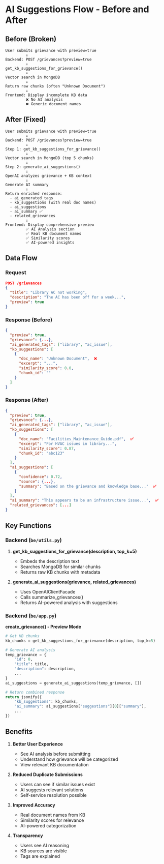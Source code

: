 # AI Suggestions Flow - Before and After

## Before (Broken)

```
User submits grievance with preview=true
         ↓
Backend: POST /grievances?preview=true
         ↓
get_kb_suggestions_for_grievance()
         ↓
Vector search in MongoDB
         ↓
Return raw chunks (often "Unknown Document")
         ↓
Frontend: Display incomplete KB data
         ❌ No AI analysis
         ❌ Generic document names
```

## After (Fixed)

```
User submits grievance with preview=true
         ↓
Backend: POST /grievances?preview=true
         ↓
Step 1: get_kb_suggestions_for_grievance()
         ↓
Vector search in MongoDB (top 5 chunks)
         ↓
Step 2: generate_ai_suggestions()
         ↓
OpenAI analyzes grievance + KB context
         ↓
Generate AI summary
         ↓
Return enriched response:
  - ai_generated_tags
  - kb_suggestions (with real doc names)
  - ai_suggestions
  - ai_summary ✅
  - related_grievances
         ↓
Frontend: Display comprehensive preview
         ✅ AI Analysis section
         ✅ Real KB document names
         ✅ Similarity scores
         ✅ AI-powered insights
```

## Data Flow

### Request
```json
POST /grievances
{
  "title": "Library AC not working",
  "description": "The AC has been off for a week...",
  "preview": true
}
```

### Response (Before)
```json
{
  "preview": true,
  "grievance": {...},
  "ai_generated_tags": ["library", "ac_issue"],
  "kb_suggestions": [
    {
      "doc_name": "Unknown Document",  ❌
      "excerpt": "...",
      "similarity_score": 0.0,
      "chunk_id": ""
    }
  ]
}
```

### Response (After)
```json
{
  "preview": true,
  "grievance": {...},
  "ai_generated_tags": ["library", "ac_issue"],
  "kb_suggestions": [
    {
      "doc_name": "Facilities_Maintenance_Guide.pdf",  ✅
      "excerpt": "For HVAC issues in library...",
      "similarity_score": 0.87,
      "chunk_id": "abc123"
    }
  ],
  "ai_suggestions": [
    {
      "confidence": 0.72,
      "source": {...},
      "summary": "Based on the grievance and knowledge base..."  ✅
    }
  ],
  "ai_summary": "This appears to be an infrastructure issue...",  ✅
  "related_grievances": [...]
}
```

## Key Functions

### Backend (`be/utils.py`)

1. **get_kb_suggestions_for_grievance(description, top_k=5)**
   - Embeds the description text
   - Searches MongoDB for similar chunks
   - Returns raw KB chunks with metadata

2. **generate_ai_suggestions(grievance, related_grievances)**
   - Uses OpenAIClientFacade
   - Calls summarize_grievances()
   - Returns AI-powered analysis with suggestions

### Backend (`be/app.py`)

**create_grievance() - Preview Mode**
```python
# Get KB chunks
kb_chunks = get_kb_suggestions_for_grievance(description, top_k=5)

# Generate AI analysis
temp_grievance = {
    "id": 0,
    "title": title,
    "description": description,
    ...
}
ai_suggestions = generate_ai_suggestions(temp_grievance, [])

# Return combined response
return jsonify({
    "kb_suggestions": kb_chunks,
    "ai_summary": ai_suggestions["suggestions"][0]["summary"],
    ...
})
```

## Benefits

1. **Better User Experience**
   - See AI analysis before submitting
   - Understand how grievance will be categorized
   - View relevant KB documentation

2. **Reduced Duplicate Submissions**
   - Users can see if similar issues exist
   - AI suggests relevant solutions
   - Self-service resolution possible

3. **Improved Accuracy**
   - Real document names from KB
   - Similarity scores for relevance
   - AI-powered categorization

4. **Transparency**
   - Users see AI reasoning
   - KB sources are visible
   - Tags are explained
